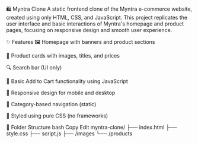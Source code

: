 🛍️ Myntra Clone
A static frontend clone of the Myntra e-commerce website, created using only HTML, CSS, and JavaScript. This project replicates the user interface and basic interactions of Myntra's homepage and product pages, focusing on responsive design and smooth user experience.

✨ Features
🖼️ Homepage with banners and product sections

👗 Product cards with images, titles, and prices

🔍 Search bar (UI only)

🧺 Basic Add to Cart functionality using JavaScript

📱 Responsive design for mobile and desktop

🔄 Category-based navigation (static)

🎨 Styled using pure CSS (no frameworks)

📂 Folder Structure
bash
Copy
Edit
myntra-clone/
├── index.html
├── style.css
├── script.js
├── /images
└── /products

